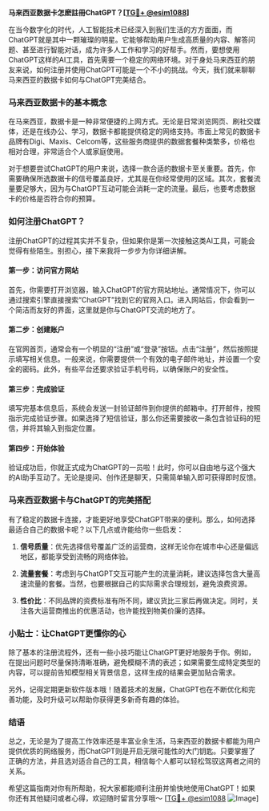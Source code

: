 **马来西亚数据卡怎麽註冊ChatGPT？[[TG💪+ @esim1088](https://t.me/s/esim1088)]**

在当今数字化的时代，人工智能技术已经深入到我们生活的方方面面，而ChatGPT就是其中一颗璀璨的明星。它能够帮助用户生成高质量的内容、解答问题、甚至进行智能对话，成为许多人工作和学习的好帮手。然而，要想使用ChatGPT这样的AI工具，首先需要一个稳定的网络环境。对于身处马来西亚的朋友来说，如何注册并使用ChatGPT可能是一个不小的挑战。今天，我们就来聊聊马来西亚的数据卡如何与ChatGPT完美结合。

### 马来西亚数据卡的基本概念

在马来西亚，数据卡是一种非常便捷的上网方式。无论是日常浏览网页、刷社交媒体，还是在线办公、学习，数据卡都能提供稳定的网络支持。市面上常见的数据卡品牌有Digi、Maxis、Celcom等，这些服务商提供的数据套餐种类繁多，价格也相对合理，非常适合个人或家庭使用。

对于想要尝试ChatGPT的用户来说，选择一款合适的数据卡至关重要。首先，你需要确保所选数据卡的信号覆盖良好，尤其是在你经常使用的区域。其次，套餐流量要足够大，因为与ChatGPT互动可能会消耗一定的流量。最后，也要考虑数据卡的价格是否符合你的预算。

### 如何注册ChatGPT？

注册ChatGPT的过程其实并不复杂，但如果你是第一次接触这类AI工具，可能会觉得有些陌生。别担心，接下来我将一步步为你详细讲解。

#### 第一步：访问官方网站

首先，你需要打开浏览器，输入ChatGPT的官方网站地址。通常情况下，你可以通过搜索引擎直接搜索“ChatGPT”找到它的官网入口。进入网站后，你会看到一个简洁而友好的界面，这里就是你与ChatGPT交流的地方了。

#### 第二步：创建账户

在官网首页，通常会有一个明显的“注册”或“登录”按钮。点击“注册”，然后按照提示填写相关信息。一般来说，你需要提供一个有效的电子邮件地址，并设置一个安全的密码。此外，有些平台还要求验证手机号码，以确保账户的安全性。

#### 第三步：完成验证

填写完基本信息后，系统会发送一封验证邮件到你提供的邮箱中。打开邮件，按照指示完成验证步骤。如果选择了短信验证，那么你还需要接收一条包含验证码的短信，并将其输入到指定位置。

#### 第四步：开始体验

验证成功后，你就正式成为ChatGPT的一员啦！此时，你可以自由地与这个强大的AI助手互动了。无论是提问、创作还是聊天，只需简单输入即可获得即时反馈。

### 马来西亚数据卡与ChatGPT的完美搭配

有了稳定的数据卡连接，才能更好地享受ChatGPT带来的便利。那么，如何选择最适合自己的数据卡呢？以下几点或许能给你一些启发：

1. **信号质量**：优先选择信号覆盖广泛的运营商，这样无论你在城市中心还是偏远地区，都能享受到流畅的网络体验。
   
2. **流量套餐**：考虑到与ChatGPT交互可能产生的流量消耗，建议选择包含大量高速流量的套餐。当然，也要根据自己的实际需求合理规划，避免浪费资源。

3. **性价比**：不同品牌的资费标准有所不同，建议货比三家后再做决定。同时，关注各大运营商推出的优惠活动，也许能找到物美价廉的选择。

### 小贴士：让ChatGPT更懂你的心

除了基本的注册流程外，还有一些小技巧能让ChatGPT更好地服务于你。例如，在提出问题时尽量保持清晰准确，避免模糊不清的表述；如果需要生成特定类型的内容，可以提前告知模型相关背景信息，这样生成的结果会更加贴合需求。

另外，记得定期更新软件版本哦！随着技术的发展，ChatGPT也在不断优化和完善功能，及时升级可以帮助你获得更多新奇有趣的体验。

### 结语

总之，无论是为了提高工作效率还是丰富业余生活，马来西亚的数据卡都能为用户提供优质的网络服务，而ChatGPT则是开启无限可能性的大门钥匙。只要掌握了正确的方法，并且选对适合自己的工具，相信每个人都可以轻松驾驭这两者之间的关系。

希望这篇指南对你有所帮助，祝大家都能顺利注册并愉快地使用ChatGPT！如果你还有其他疑问或者心得，欢迎随时留言分享哦～ [[TG💪+ @esim1088](https://t.me/s/esim1088) ![Image](https://i.postimg.cc/4NQfJmqS/Snipaste-2025-05-13-00-14-12.png)]